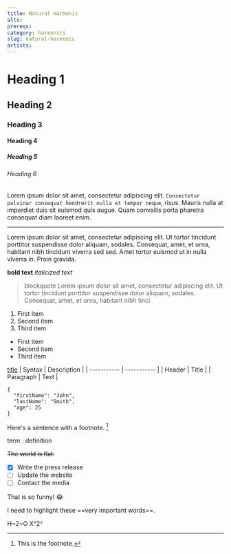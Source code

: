 ```yaml
---
title: Natural Harmonic
alts: 
prereqs:
category: harmonics
slug: natural-harmonic
artists:
---
```


# Heading 1

## Heading 2

### Heading 3

#### Heading 4

##### Heading 5

###### Heading 6

Lorem ipsum dolor sit amet, consectetur adipiscing elit. `Consectetur pulvinar consequat hendrerit nulla et tempor neque`, risus. Mauris nulla at imperdiet duis sit euismod quis augue. Quam convallis porta pharetra consequat diam laoreet enim.

---

Lorem ipsum dolor sit amet, consectetur adipiscing elit. Ut tortor tincidunt porttitor suspendisse dolor aliquam, sodales. Consequat, amet, et urna, habitant nibh tincidunt viverra sed sed. Amet tortor euismod ut in nulla viverra in. Proin gravida.

**bold text**	*italicized text*

> blockquote Lorem ipsum dolor sit amet, consectetur adipiscing elit. Ut tortor tincidunt porttitor suspendisse dolor aliquam, sodales. Consequat, amet, et urna, habitant nibh tinci

1. First item
2. Second item
3. Third item

- First item
- Second item
- Third item

[title](https://www.example.com)
| Syntax | Description |
| ----------- | ----------- |
| Header | Title |
| Paragraph | Text |

```
{
  "firstName": "John",
  "lastName": "Smith",
  "age": 25
}
```

Here's a sentence with a footnote. [^1]

[^1]: This is the footnote.

term
: definition

~~The world is flat.~~

- [x] Write the press release
- [ ] Update the website
- [ ] Contact the media

That is so funny! :joy:

I need to highlight these ==very important words==.

H~2~O
X^2^
